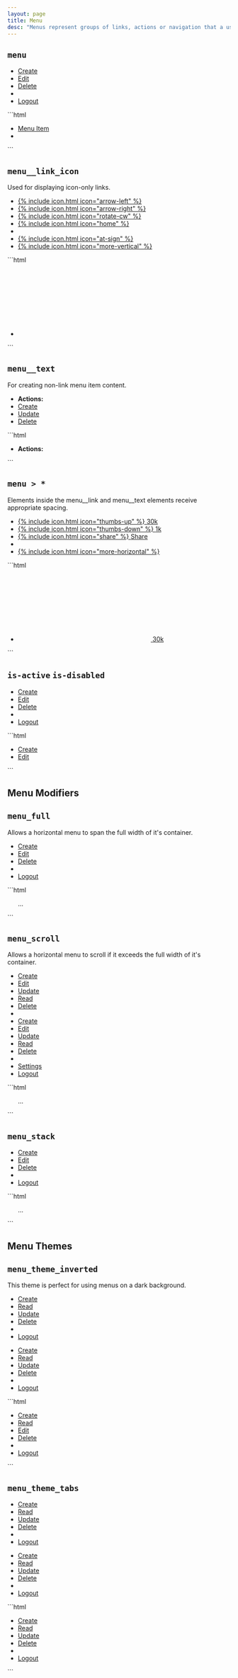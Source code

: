 ```yaml
---
layout: page
title: Menu
desc: "Menus represent groups of links, actions or navigation that a user can interact with. They come with a variety of elements and modifiers to facilitate many contexts and roles."
---
```


## `menu`

<div class="demo grid grid_md">
  <div class="demo__render grid__item">
    <ul class="menu">
      <li class="menu__item">
        <a class="menu__link" href="#">Create</a>
      </li>
      <li class="menu__item">
        <a class="menu__link" href="#">Edit</a>
      </li>
      <li class="menu__item">
        <a class="menu__link" href="#">Delete</a>
      </li>
      <li class="menu__sep"></li>
      <li class="menu__item">
        <a class="menu__link" href="#">Logout</a>
      </li>
    </ul>
  </div>
  <div class="grid__item size_6">
  <div class="demo__code" markdown="1">
```html
<ul class="menu">
  <li class="menu__item">
    <a class="menu__link" href="#">Menu Item</a>
  </li>
  <li class="menu__sep"></li>
</ul>
```
  </div>
  </div>
</div>

## `menu__link_icon`

Used for displaying icon-only links.

<div class="demo grid grid_md">
  <div class="demo__render grid__item">
    <ul class="menu">
      <li class="menu__item">
        <a class="menu__link menu__link_icon" href="#">
          {% include icon.html icon="arrow-left" %}
        </a>
      </li>
      <li class="menu__item">
        <a class="menu__link menu__link_icon" href="#">
          {% include icon.html icon="arrow-right" %}
        </a>
      </li>
      <li class="menu__item">
        <a class="menu__link menu__link_icon" href="#">
          {% include icon.html icon="rotate-cw" %}
        </a>
      </li>
      <li class="menu__item">
        <a class="menu__link menu__link_icon" href="#">
          {% include icon.html icon="home" %}
        </a>
      </li>
      <li class="menu__sep"></li>
      <li class="menu__item">
        <a class="menu__link menu__link_icon" href="#">
          {% include icon.html icon="at-sign" %}
        </a>
      </li>
      <li class="menu__item">
        <a class="menu__link menu__link_icon" href="#">
          {% include icon.html icon="more-vertical" %}
        </a>
      </li>
    </ul>
  </div>
  <div class="grid__item size_6">
  <div class="demo__code" markdown="1">
```html
<ul class="menu">
  <li class="menu__item">
    <a class="menu__link menu__link_icon" href="#">
      <svg role="img" class="icon">
        <use xlink:href="#arrow-left"></use>
      </svg>
    </a>
  </li>
</ul>
```
  </div>
  </div>
</div>

## `menu__text`

For creating non-link menu item content.

<div class="demo grid grid_md">
  <div class="demo__render grid__item">
    <ul class="menu">
      <li class="menu__item">
        <strong class="menu__text">Actions:</strong>
      </li>
      <li class="menu__item">
        <a class="menu__link" href="#">Create</a>
      </li>
      <li class="menu__item">
        <a class="menu__link" href="#">Update</a>
      </li>
      <li class="menu__item">
        <a class="menu__link" href="#">Delete</a>
      </li>
    </ul>
  </div>
  <div class="grid__item size_6">
  <div class="demo__code" markdown="1">
```html
<ul class="menu">
  <li class="menu__item">
    <strong class="menu__text">Actions:</strong>
  </li>
</ul>
```
  </div>
  </div>
</div>

## `menu > *`

Elements inside the menu__link and menu__text elements receive appropriate spacing.

<div class="demo grid grid_md">
  <div class="demo__render grid__item">
    <ul class="menu">
      <li class="menu__item">
        <a class="menu__link" href="#">
          {% include icon.html icon="thumbs-up" %}
          <span>30k</span>
        </a>
      </li>
      <li class="menu__item">
        <a class="menu__link" href="#">
          {% include icon.html icon="thumbs-down" %}
          <span>1k</span>
        </a>
      </li>
      <li class="menu__item">
        <a class="menu__link" href="#">
          {% include icon.html icon="share" %}
          <span>Share</span>
        </a>
      </li>
      <li class="menu__sep"></li>
      <li class="menu__item">
        <a class="menu__link menu__link_icon" href="#">
          {% include icon.html icon="more-horizontal" %}
        </a>
      </li>
    </ul>
  </div>
  <div class="grid__item size_6">
  <div class="demo__code" markdown="1">
```html
<ul class="menu">
  <li class="menu__item">
    <a class="menu__link" href="#">
      <svg role="img" class="icon">
        <use xlink:href="#thumbs-up"></use>
      </svg>
      <span>30k</span>
    </a>
  </li>
</ul>
```
  </div>
  </div>
</div>

## `is-active` `is-disabled`

<div class="demo grid grid_md">
  <div class="demo__render grid__item">
    <ul class="menu">
      <li class="menu__item">
        <a class="menu__link is-active" href="#">Create</a>
      </li>
      <li class="menu__item">
        <a class="menu__link is-disabled" href="#">Edit</a>
      </li>
      <li class="menu__item">
        <a class="menu__link" href="#">Delete</a>
      </li>
      <li class="menu__sep"></li>
      <li class="menu__item">
        <a class="menu__link" href="#">Logout</a>
      </li>
    </ul>
  </div>
  <div class="grid__item size_6">
  <div class="demo__code" markdown="1">
```html
<ul class="menu">
  <li class="menu__item">
    <a class="menu__link is-active" href="#">
      Create
    </a>
  </li>
  <li class="menu__item">
    <a class="menu__link is-disabled" href="#">
      Edit
    </a>
  </li>
</ul>
```
  </div>
  </div>
</div>

## Menu Modifiers

## `menu_full`

Allows a horizontal menu to span the full width of it's container.

<div class="demo spacing">
  <div class="demo__render">
    <ul class="menu menu_full">
      <li class="menu__item">
        <a class="menu__link" href="#">Create</a>
      </li>
      <li class="menu__item">
        <a class="menu__link" href="#">Edit</a>
      </li>
      <li class="menu__item">
        <a class="menu__link" href="#">Delete</a>
      </li>
      <li class="menu__sep"></li>
      <li class="menu__item">
        <a class="menu__link" href="#">Logout</a>
      </li>
    </ul>
  </div>
  <div class="demo__code" markdown="1">
```html
<ul class="menu menu_full">
  ...
</ul>
```
  </div>
</div>

## `menu_scroll`

Allows a horizontal menu to scroll if it exceeds the full width of it's container.

<div class="demo spacing">
  <div class="demo__render">
    <ul class="menu menu_scroll">
      <li class="menu__item">
        <a class="menu__link" href="#">Create</a>
      </li>
      <li class="menu__item">
        <a class="menu__link" href="#">Edit</a>
      </li>
      <li class="menu__item">
        <a class="menu__link" href="#">Update</a>
      </li>
      <li class="menu__item">
        <a class="menu__link" href="#">Read</a>
      </li>
      <li class="menu__item">
        <a class="menu__link" href="#">Delete</a>
      </li>
      <li class="menu__sep"></li>
      <li class="menu__item">
        <a class="menu__link" href="#">Create</a>
      </li>
      <li class="menu__item">
        <a class="menu__link" href="#">Edit</a>
      </li>
      <li class="menu__item">
        <a class="menu__link" href="#">Update</a>
      </li>
      <li class="menu__item">
        <a class="menu__link" href="#">Read</a>
      </li>
      <li class="menu__item">
        <a class="menu__link" href="#">Delete</a>
      </li>
      <li class="menu__sep"></li>
      <li class="menu__item">
        <a class="menu__link" href="#">Settings</a>
      </li>
      <li class="menu__item">
        <a class="menu__link" href="#">Logout</a>
      </li>
    </ul>
  </div>
  <div class="demo__code" markdown="1">
```html
<ul class="menu menu_scroll">
  ...
</ul>
```
  </div>
</div>

## `menu_stack`

<div class="demo grid grid_md">
  <div class="demo__render grid__item">
    <ul class="menu menu_stack">
      <li class="menu__item">
        <a class="menu__link" href="#">Create</a>
      </li>
      <li class="menu__item">
        <a class="menu__link" href="#">Edit</a>
      </li>
      <li class="menu__item">
        <a class="menu__link" href="#">Delete</a>
      </li>
      <li class="menu__sep"></li>
      <li class="menu__item">
        <a class="menu__link" href="#">Logout</a>
      </li>
    </ul>
  </div>
  <div class="grid__item size_6">
  <div class="demo__code" markdown="1">
```html
<ul class="menu menu_stack">
  ...
</ul>
```
  </div>
  </div>
</div>

## Menu Themes

## `menu_theme_inverted`

This theme is perfect for using menus on a dark background.

<div class="demo grid grid_md">
  <div class="demo__render grid__item">
    <div class="spacing_lg bg_gray p_1">
      <div class="demo__group">
        <ul class="menu menu_theme_inverted">
          <li class="menu__item">
            <a class="menu__link is-active" href="#">Create</a>
          </li>
          <li class="menu__item">
            <a class="menu__link" href="#">Read</a>
          </li>
          <li class="menu__item">
            <a class="menu__link is-disabled" href="#">Update</a>
          </li>
          <li class="menu__item">
            <a class="menu__link" href="#">Delete</a>
          </li>
          <li class="menu__sep"></li>
          <li class="menu__item">
            <a class="menu__link" href="#">Logout</a>
          </li>
        </ul>
      </div>
      <div class="demo__group">
        <ul class="menu menu_stack menu_theme_inverted">
          <li class="menu__item">
            <a class="menu__link is-active" href="#">Create</a>
          </li>
          <li class="menu__item">
            <a class="menu__link" href="#">Read</a>
          </li>
          <li class="menu__item">
            <a class="menu__link is-disabled" href="#">Update</a>
          </li>
          <li class="menu__item">
            <a class="menu__link" href="#">Delete</a>
          </li>
          <li class="menu__sep"></li>
          <li class="menu__item">
            <a class="menu__link" href="#">Logout</a>
          </li>
        </ul>
      </div>
    </div>
  </div>
  <div class="grid__item size_6">
  <div class="demo__code" markdown="1">
```html
<ul class="menu menu_theme_inverted">
  <li class="menu__item">
    <a class="menu__link is-active" href="#">Create</a>
  </li>
  <li class="menu__item">
    <a class="menu__link" href="#">Read</a>
  </li>
  <li class="menu__item">
    <a class="menu__link is-disabled" href="#">Edit</a>
  </li>
  <li class="menu__item">
    <a class="menu__link" href="#">Delete</a>
  </li>
  <li class="menu__sep"></li>
  <li class="menu__item">
    <a class="menu__link" href="#">Logout</a>
  </li>
</ul>
```
  </div>
  </div>
</div>

## `menu_theme_tabs`

<div class="demo grid grid_md">
  <div class="demo__render grid__item spacing_lg">
    <div class="demo__group">
      <ul class="menu menu_theme_tabs">
        <li class="menu__item">
          <a class="menu__link is-active" href="#">Create</a>
        </li>
        <li class="menu__item">
          <a class="menu__link" href="#">Read</a>
        </li>
        <li class="menu__item">
          <a class="menu__link is-disabled" href="#">Update</a>
        </li>
        <li class="menu__item">
          <a class="menu__link" href="#">Delete</a>
        </li>
        <li class="menu__sep"></li>
        <li class="menu__item">
          <a class="menu__link" href="#">Logout</a>
        </li>
      </ul>
    </div>
    <div class="demo__group">
      <ul class="menu menu_stack menu_theme_tabs">
        <li class="menu__item">
          <a class="menu__link is-active" href="#">Create</a>
        </li>
        <li class="menu__item">
          <a class="menu__link" href="#">Read</a>
        </li>
        <li class="menu__item">
          <a class="menu__link is-disabled" href="#">Update</a>
        </li>
        <li class="menu__item">
          <a class="menu__link" href="#">Delete</a>
        </li>
        <li class="menu__sep"></li>
        <li class="menu__item">
          <a class="menu__link" href="#">Logout</a>
        </li>
      </ul>
    </div>
  </div>
  <div class="grid__item size_6">
  <div class="demo__code" markdown="1">
```html
<ul class="menu menu_theme_tabs">
  <li class="menu__item">
    <a class="menu__link is-active" href="#">Create</a>
  </li>
  <li class="menu__item">
    <a class="menu__link" href="#">Read</a>
  </li>
  <li class="menu__item">
    <a class="menu__link is-disabled" href="#">Update</a>
  </li>
  <li class="menu__item">
    <a class="menu__link" href="#">Delete</a>
  </li>
  <li class="menu__sep"></li>
  <li class="menu__item">
    <a class="menu__link" href="#">Logout</a>
  </li>
</ul>
```
  </div>
  </div>
</div>


